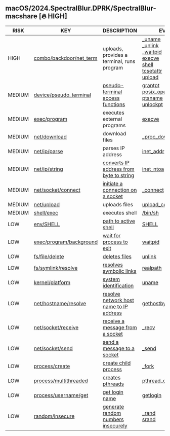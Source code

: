 ## macOS/2024.SpectralBlur.DPRK/SpectralBlur-macshare [🔥 HIGH]

|  RISK  |                                                                 KEY                                                                  |                                       DESCRIPTION                                        |                                                                                                                                                                                                           EVIDENCE                                                                                                                                                                                                           |
|--------|--------------------------------------------------------------------------------------------------------------------------------------|------------------------------------------------------------------------------------------|------------------------------------------------------------------------------------------------------------------------------------------------------------------------------------------------------------------------------------------------------------------------------------------------------------------------------------------------------------------------------------------------------------------------------|
| HIGH   | [combo/backdoor/net_term](https://github.com/chainguard-dev/bincapz/blob/main/rules/combo/backdoor/net_term.yara#spectralblur_alike) | uploads, provides a terminal, runs program                                               | [_uname](https://github.com/search?q=_uname&type=code)<br>[_unlink](https://github.com/search?q=_unlink&type=code)<br>[_waitpid](https://github.com/search?q=_waitpid&type=code)<br>[execve](https://github.com/search?q=execve&type=code)<br>[shell](https://github.com/search?q=shell&type=code)<br>[tcsetattr](https://github.com/search?q=tcsetattr&type=code)<br>[upload](https://github.com/search?q=upload&type=code) |
| MEDIUM | [device/pseudo_terminal](https://github.com/chainguard-dev/bincapz/blob/main/rules/device/pseudo_terminal.yara#pty)                  | [pseudo-terminal access functions](https://man7.org/linux/man-pages/man3/grantpt.3.html) | [grantpt](https://github.com/search?q=grantpt&type=code)<br>[posix_openpt](https://github.com/search?q=posix_openpt&type=code)<br>[ptsname](https://github.com/search?q=ptsname&type=code)<br>[unlockpt](https://github.com/search?q=unlockpt&type=code)                                                                                                                                                                     |
| MEDIUM | [exec/program](https://github.com/chainguard-dev/bincapz/blob/main/rules/exec/program.yara#execve)                                   | executes external programs                                                               | [execve](https://github.com/search?q=execve&type=code)                                                                                                                                                                                                                                                                                                                                                                       |
| MEDIUM | [net/download](https://github.com/chainguard-dev/bincapz/blob/main/rules/net/download.yara#download)                                 | download files                                                                           | [_proc_download_content](https://github.com/search?q=_proc_download_content&type=code)                                                                                                                                                                                                                                                                                                                                       |
| MEDIUM | [net/ip/parse](https://github.com/chainguard-dev/bincapz/blob/main/rules/net/ip-parse.yara#inet_addr)                                | parses IP address                                                                        | [inet_addr](https://github.com/search?q=inet_addr&type=code)                                                                                                                                                                                                                                                                                                                                                                 |
| MEDIUM | [net/ip/string](https://github.com/chainguard-dev/bincapz/blob/main/rules/net/ip-string.yara#inet_ntoa)                              | [converts IP address from byte to string](https://linux.die.net/man/3/inet_ntoa)         | [inet_ntoa](https://github.com/search?q=inet_ntoa&type=code)                                                                                                                                                                                                                                                                                                                                                                 |
| MEDIUM | [net/socket/connect](https://github.com/chainguard-dev/bincapz/blob/main/rules/net/socket-connect.yara#_connect)                     | [initiate a connection on a socket](https://linux.die.net/man/3/connect)                 | [_connect](https://github.com/search?q=_connect&type=code)                                                                                                                                                                                                                                                                                                                                                                   |
| MEDIUM | [net/upload](https://github.com/chainguard-dev/bincapz/blob/main/rules/net/upload.yara#upload)                                       | uploads files                                                                            | [upload_content](https://github.com/search?q=upload_content&type=code)                                                                                                                                                                                                                                                                                                                                                       |
| MEDIUM | [shell/exec](https://github.com/chainguard-dev/bincapz/blob/main/rules/shell/exec.yara#calls_shell)                                  | executes shell                                                                           | [/bin/sh](https://github.com/search?q=%2Fbin%2Fsh&type=code)                                                                                                                                                                                                                                                                                                                                                                 |
| LOW    | [env/SHELL](https://github.com/chainguard-dev/bincapz/blob/main/rules/env/SHELL.yara#SHELL)                                          | [path to active shell](https://man.openbsd.org/login.1#ENVIRONMENT)                      | [SHELL](https://github.com/search?q=SHELL&type=code)                                                                                                                                                                                                                                                                                                                                                                         |
| LOW    | [exec/program/background](https://github.com/chainguard-dev/bincapz/blob/main/rules/exec/program-background.yara#waitpid)            | [wait for process to exit](https://linux.die.net/man/2/waitpid)                          | [waitpid](https://github.com/search?q=waitpid&type=code)                                                                                                                                                                                                                                                                                                                                                                     |
| LOW    | [fs/file/delete](https://github.com/chainguard-dev/bincapz/blob/main/rules/fs/file-delete.yara#unlink)                               | [deletes files](https://man7.org/linux/man-pages/man2/unlink.2.html)                     | [unlink](https://github.com/search?q=unlink&type=code)                                                                                                                                                                                                                                                                                                                                                                       |
| LOW    | [fs/symlink/resolve](https://github.com/chainguard-dev/bincapz/blob/main/rules/fs/symlink-resolve.yara#realpath)                     | [resolves symbolic links](https://man7.org/linux/man-pages/man3/realpath.3.html)         | [realpath](https://github.com/search?q=realpath&type=code)                                                                                                                                                                                                                                                                                                                                                                   |
| LOW    | [kernel/platform](https://github.com/chainguard-dev/bincapz/blob/main/rules/kernel/platform.yara#uname)                              | [system identification](https://man7.org/linux/man-pages/man1/uname.1.html)              | [uname](https://github.com/search?q=uname&type=code)                                                                                                                                                                                                                                                                                                                                                                         |
| LOW    | [net/hostname/resolve](https://github.com/chainguard-dev/bincapz/blob/main/rules/net/hostname-resolve.yara#gethostbyname)            | [resolve network host name to IP address](https://linux.die.net/man/3/gethostbyname)     | [gethostbyname](https://github.com/search?q=gethostbyname&type=code)                                                                                                                                                                                                                                                                                                                                                         |
| LOW    | [net/socket/receive](https://github.com/chainguard-dev/bincapz/blob/main/rules/net/socket-receive.yara#recvmsg)                      | [receive a message from a socket](https://linux.die.net/man/2/recvmsg)                   | [_recv](https://github.com/search?q=_recv&type=code)                                                                                                                                                                                                                                                                                                                                                                         |
| LOW    | [net/socket/send](https://github.com/chainguard-dev/bincapz/blob/main/rules/net/socket-send.yara#sendmsg)                            | [send a message to a socket](https://linux.die.net/man/2/sendmsg)                        | [_send](https://github.com/search?q=_send&type=code)                                                                                                                                                                                                                                                                                                                                                                         |
| LOW    | [process/create](https://github.com/chainguard-dev/bincapz/blob/main/rules/process/create.yara#_fork)                                | [create child process](https://man7.org/linux/man-pages/man2/fork.2.html)                | [_fork](https://github.com/search?q=_fork&type=code)                                                                                                                                                                                                                                                                                                                                                                         |
| LOW    | [process/multithreaded](https://github.com/chainguard-dev/bincapz/blob/main/rules/process/multithreaded.yara#pthread_create)         | [creates pthreads](https://man7.org/linux/man-pages/man3/pthread_create.3.html)          | [pthread_create](https://github.com/search?q=pthread_create&type=code)                                                                                                                                                                                                                                                                                                                                                       |
| LOW    | [process/username/get](https://github.com/chainguard-dev/bincapz/blob/main/rules/process/username-get.yara#getlogin)                 | [get login name](https://linux.die.net/man/3/getlogin)                                   | [getlogin](https://github.com/search?q=getlogin&type=code)                                                                                                                                                                                                                                                                                                                                                                   |
| LOW    | [random/insecure](https://github.com/chainguard-dev/bincapz/blob/main/rules/random/insecure.yara#bsd_rand)                           | [generate random numbers insecurely](https://man.openbsd.org/rand)                       | [_rand](https://github.com/search?q=_rand&type=code)<br>[srand](https://github.com/search?q=srand&type=code)                                                                                                                                                                                                                                                                                                                 |

